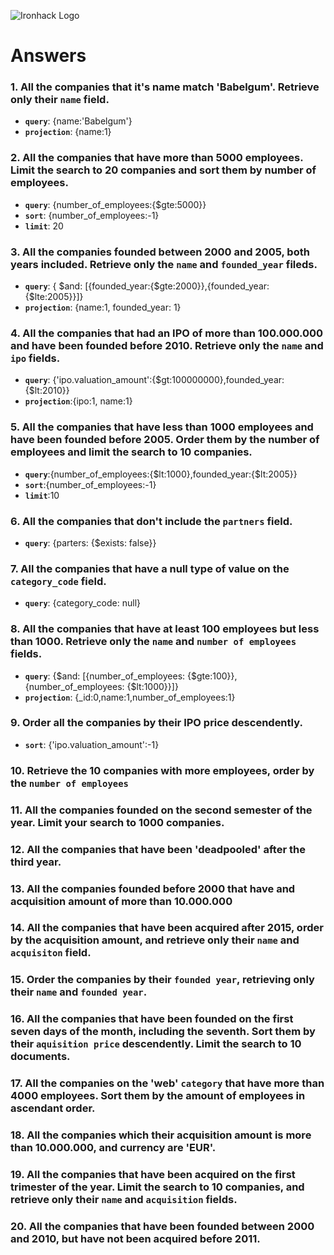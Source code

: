 ![Ironhack Logo](https://i.imgur.com/1QgrNNw.png)

# Answers

### 1. All the companies that it's name match 'Babelgum'. Retrieve only their `name` field.
- **`query`**: {name:'Babelgum'}
- **`projection`**: {name:1}

### 2. All the companies that have more than 5000 employees. Limit the search to 20 companies and sort them by **number of employees**.
- **`query`**: {number_of_employees:{$gte:5000}}
- **`sort`**: {number_of_employees:-1}
- **`limit`**: 20

### 3. All the companies founded between 2000 and 2005, both years included. Retrieve only the `name` and `founded_year` fileds.
- **`query`**: { $and: [{founded_year:{$gte:2000}},{founded_year:{$lte:2005}}]}
- **`projection`**: {name:1, founded_year: 1}


### 4. All the companies that had an IPO of more than 100.000.000 and have been founded before 2010. Retrieve only the `name` and `ipo` fields.
- **`query`**: {'ipo.valuation_amount':{$gt:100000000},founded_year:{$lt:2010}}
- **`projection`**:{ipo:1, name:1}


### 5. All the companies that have less than 1000 employees and have been founded before 2005. Order them by the number of employees and limit the search to 10 companies.
- **`query`**:{number_of_employees:{$lt:1000},founded_year:{$lt:2005}}
- **`sort`**:{number_of_employees:-1}
- **`limit`**:10

### 6. All the companies that don't include the `partners` field.
- **`query`**: {parters: {$exists: false}}

### 7. All the companies that have a null type of value on the `category_code` field.
- **`query`**: {category_code: null}

### 8. All the companies that have at least 100 employees but less than 1000. Retrieve only the `name` and `number of employees` fields.
- **`query`**: {$and: [{number_of_employees: {$gte:100}},{number_of_employees: {$lt:1000}}]}
- **`projection`**: {_id:0,name:1,number_of_employees:1}

### 9. Order all the companies by their IPO price descendently.
- **`sort`**: {'ipo.valuation_amount':-1}


### 10. Retrieve the 10 companies with more employees, order by the `number of employees`

### 11. All the companies founded on the second semester of the year. Limit your search to 1000 companies.

### 12. All the companies that have been 'deadpooled' after the third year.

### 13. All the companies founded before 2000 that have and acquisition amount of more than 10.000.000

### 14. All the companies that have been acquired after 2015, order by the acquisition amount, and retrieve only their `name` and `acquisiton` field.

### 15. Order the companies by their `founded year`, retrieving only their `name` and `founded year`.

### 16. All the companies that have been founded on the first seven days of the month, including the seventh. Sort them by their `aquisition price` descendently. Limit the search to 10 documents.

### 17. All the companies on the 'web' `category` that have more than 4000 employees. Sort them by the amount of employees in ascendant order.

### 18. All the companies which their acquisition amount is more than 10.000.000, and currency are 'EUR'.

### 19. All the companies that have been acquired on the first trimester of the year. Limit the search to 10 companies, and retrieve only their `name` and `acquisition` fields.

### 20. All the companies that have been founded between 2000 and 2010, but have not been acquired before 2011.